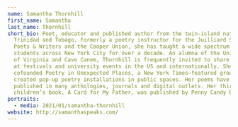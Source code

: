 ```yaml
---
name: Samantha Thornhill
first_name: Samantha
last_name: Thornhill
short_bio: Poet, educator and published author from the twin-island nation of
  Trinidad and Tobago. Formerly a poetry instructor for the Juilliard School,
  Poets & Writers and the Cooper Union, she has taught a wide spectrum of
  students across New York City for over a decade. An alumna of the University
  of Virginia and Cave Canem, Thornhill is frequently invited to share her work
  at festivals and university events in the US and internationally. She
  cofounded Poetry in Unexpected Places, a New York Times–featured group that
  created pop-up poetry installations in public spaces. Her poems have been
  published in many anthologies, journals and digital outlets. Her third
  children’s book, A Card for My Father, was published by Penny Candy Books.
portraits:
  - media: 2021/01/samantha-thornhill
website: http://samanthaspeaks.com/
---
```

